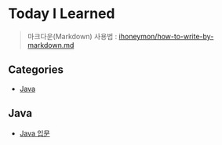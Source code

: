 # Today I Learned
> 마크다운(Markdown) 사용법 : [ihoneymon/how-to-write-by-markdown.md](https://gist.github.com/ihoneymon/652be052a0727ad59601)

## Categories
* [Java](#java)

## Java
* [Java 입문](https://github.com/myungsun00/til_myungsun00/blob/main/Java/Java_%EC%9E%85%EB%AC%B8.md#java-%EC%9E%85%EB%AC%B8)
